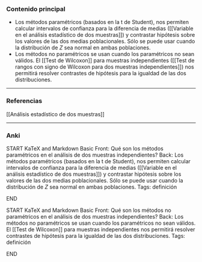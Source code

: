 ### Contenido principal

- Los métodos paramétricos (basados en la t de Student), nos permiten calcular intervalos de confianza para la diferencia de medias ([[Variable en el análisis estadístico de dos muestras]]) y contrastar hipótesis sobre los valores de las dos medias poblacionales. Sólo se puede usar cuando la distribución de $Z$ sea normal en ambas poblaciones.
- Los métodos no paramétricos se usan cuando los paramétricos no sean válidos. El [[Test de Wilcoxon]] para muestras independientes ([[Test de rangos con signo de Wilcoxon para dos muestras independientes]]) nos permitirá resolver contrastes de hipótesis para la igualdad de las dos distribuciones.

--- 
### Referencias

[[Análisis estadístico de dos muestras]]

---
### Anki
START
KaTeX and Markdown Basic
Front: Qué son los métodos paramétricos en el análisis de dos muestras independientes?
Back: Los métodos paramétricos (basados en la t de Student), nos permiten calcular intervalos de confianza para la diferencia de medias ([[Variable en el análisis estadístico de dos muestras]]) y contrastar hipótesis sobre los valores de las dos medias poblacionales. Sólo se puede usar cuando la distribución de $Z$ sea normal en ambas poblaciones.
Tags: definición
<!--ID: 1704108636063-->
END

START
KaTeX and Markdown Basic
Front: Qué son los métodos no paramétricos en el análisis de dos muestras independientes?
Back: Los métodos no paramétricos se usan cuando los paramétricos no sean válidos. El [[Test de Wilcoxon]] para muestras independientes nos permitirá resolver contrastes de hipótesis para la igualdad de las dos distribuciones.
Tags: definición
<!--ID: 1704108636078-->
END